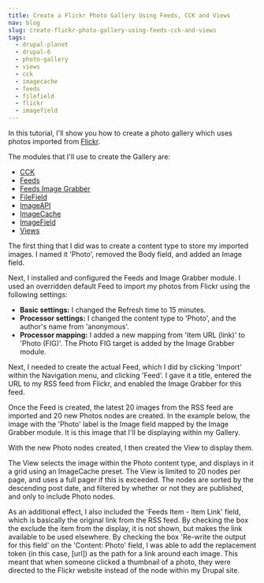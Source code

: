 ```yaml
---
title: Create a Flickr Photo Gallery Using Feeds, CCK and Views 
nav: blog
slug: create-flickr-photo-gallery-using-feeds-cck-and-views
tags:
  - drupal-planet
  - drupal-6
  - photo-gallery
  - views
  - cck
  - imagecache
  - feeds
  - filefield
  - flickr
  - imagefield
---
```

In this tutorial, I'll show you how to create a photo gallery which uses photos imported from [Flickr](http://www.flickr.com).

The modules that I'll use to create the Gallery are:

* [CCK](http://drupal.org/project/cck)
* [Feeds](http://drupal.org/project/feeds)
* [Feeds Image Grabber](http://drupal.org/project/feeds_imagegrabber)
* [FileField](http://drupal.org/project/filefield)
* [ImageAPI](http://drupal.org/project/imageapi)
* [ImageCache](http://drupal.org/project/imagecache)
* [ImageField](http://drupal.org/project/imagefield)
* [Views](http://drupal.org/project/views)

The first thing that I did was to create a content type to store my imported images. I named it 'Photo', removed the Body field, and added an Image field.

Next, I installed and configured the Feeds and Image Grabber module. I used an overridden default Feed to import my photos from Flickr using the following settings:

* **Basic settings:** I changed the Refresh time to 15 minutes.
* **Processor settings:** I changed the content type to 'Photo', and the author's name from 'anonymous'.
* **Processor mapping:** I added a new mapping from 'Item URL (link)' to 'Photo (FIG)'. The Photo FIG target is added by the Image Grabber module.

Next, I needed to create the actual Feed, which I did by clicking 'Import' within the Navigation menu,  and clicking 'Feed'. I gave it a title, entered the URL to my RSS feed from Flickr, and enabled the Image Grabber for this feed.

Once the Feed is created, the latest 20 images from the RSS feed are imported and 20 new Photos nodes are created. In the example below, the image with the 'Photo' label is the Image field mapped by the Image Grabber module. It is this image that I'll be displaying within my Gallery.

With the new Photo nodes created, I then created the View to display them.

The View selects the image within the Photo content type, and displays in it a grid using an ImageCache preset. The View is limited to 20 nodes per page, and uses a full pager if this is exceeded. The nodes are sorted by the descending post date, and filtered by whether or not they are published, and only to include Photo nodes.

As an additional effect, I also included the 'Feeds Item - Item Link' field, which is basically the original link from the RSS feed. By checking the box the exclude the item from the display, it is not shown, but makes the link available to be used elsewhere. By checking the box 'Re-write the output for this field' on the 'Content: Photo' field, I was able to add the replacement token (in this case, [url]) as the path for a link around each image. This meant that when someone clicked a thumbnail of a photo, they were directed to the Flickr website instead of the node within my Drupal site.
